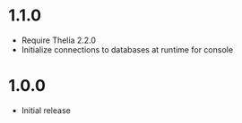 # 1.1.0
- Require Thelia 2.2.0
- Initialize connections to databases at runtime for console

# 1.0.0

- Initial release
